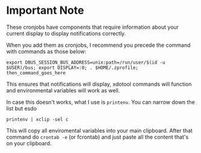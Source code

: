 # Important Note

These cronjobs have components that require information about your current display to display notifications correctly.

When you add them as cronjobs, I recommend you precede the command with commands as those below:

```
export DBUS_SESSION_BUS_ADDRESS=unix:path=/run/user/$(id -u $USER)/bus; export DISPLAY=:0; . $HOME/.zprofile;  then_command_goes_here
```

This ensures that notifications will display, xdotool commands will function and environmental variables will work as well.



In case this doesn't works, what I use is `printenv`. You can narrow down the list but esdo
```
printenv | xclip -sel c
```
This will copy all enviromental variables into your main clipboard. After that command do `crontab -e` (or fcrontab) and just paste all the content that's on your clipboard.
